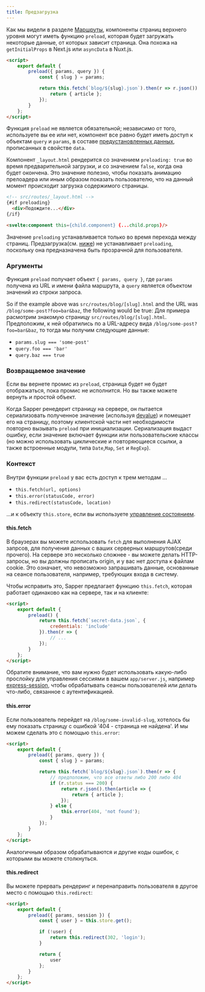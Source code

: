 ```yaml
---
title: Предзагрузка
---
```


Как мы видели в разделе [Маршруты](guide#routing), компоненты страниц верхнего уровня могут иметь функцию `preload`, которая будет загружать некоторые данные, от которых зависит страница. Она похожа на `getInitialProps` в Next.js или `asyncData` в Nuxt.js.

```html
<script>
	export default {
		preload({ params, query }) {
			const { slug } = params;

			return this.fetch(`blog/${slug}.json`).then(r => r.json()).then(article => {
				return { article };
			});
		}
	};
</script>
```

Функция `preload` не является обязательной; независимо от того, используете вы ее или нет, компонент все равно будет иметь доступ к объектам `query` и `params`, в составе [предустановленных данных](https://svelte.technology/guide#default-data), прописанных в свойстве `data`.

Компонент `_layout.html` рендерится со значением `preloading: true` во время предварительной загрузки, и со значением `false`, когда она будет окончена. Это значение полезно, чтобы показать анимацию прелоадера или иным образом показать пользователю, что на данный момент происходит загрузка содержимого страницы.

```html
<!-- src/routes/_layout.html -->
{#if preloading}
  <div>Подождите...</div>
{/if}

<svelte:component this={child.component} {...child.props}/>
```

Значение `preloading` устанавливается только во время перехода между страниц. Предзагрузка(см. [ниже](guide#prefetching)) не устанавливает `preloading`, поскольку она предназначена быть прозрачной для пользователя.

### Аргументы

Функция `preload` получает объект `{ params, query }`, где `params` получена из URL и имени файла маршрута, а `query` является объектом значений из строки запроса.

So if the example above was `src/routes/blog/[slug].html` and the URL was `/blog/some-post?foo=bar&baz`, the following would be true:
Для примера расмотрим знакомую страницу `src/routes/blog/[slug].html`. Предположим, к ней обратились по а URL-адресу вида `/blog/some-post?foo=bar&baz`, то тогда мы получим следующие данные:

* `params.slug === 'some-post'`
* `query.foo === 'bar'`
* `query.baz === true`


### Возвращаемое значение

Если вы вернете промис из `preload`, страница будет не будет отображаться, пока промис не исполнится. Но вы также можете вернуть и простой объект.

Когда Sapper ренедерит страницу на сервере, он пытается сериализовать полученное значение (используя [devalue](https://github.com/Rich-Harris/devalue)) и помещает его на страницу, поэтому клиентской части нет необходимости повторно вызывать `preload` при инициализации. Сериализация выдаст ошибку, если значение включает функции или пользовательские классы (но можно использовать циклические и повторяющиеся ссылки, а также встроенные модули, типа `Date`,`Map`, `Set` и `RegExp`).

### Контекст

Внутри функции `preload` у вас есть доступ к трем методам ...

* `this.fetch(url, options)`
* `this.error(statusCode, error)`
* `this.redirect(statusCode, location)`

...и к объекту `this.store`, если вы используете [управление состоянием](guide#state-management).


#### this.fetch

В браузерах вы можете использовать `fetch` для выполнения AJAX запрсов, для получения данных с ваших серверных маршрутов(среди прочего). На сервере это несколько сложнее - вы можете делать HTTP-запросы, но вы должны прописать origin, и у вас нет доступа к файлам cookie. Это означает, что невозможно запрашивать данные, основанные на сеансе пользователя, например, требующих входа в систему.

Чтобы исправить это, Sapper предлагает функцию `this.fetch`, которая работает одинаково как на сервере, так и на клиенте:

```html
<script>
	export default {
		preload() {
			return this.fetch(`secret-data.json`, {
				credentials: 'include'
			}).then(r => {
				// ...
			});
		}
	};
</script>
```

Обратите внимание, что вам нужно будет использовать какую-либо прослойку для управления сессиями  в вашем `app/server.js`, например [express-session](https://github.com/expressjs/session), чтобы обрабатывать сеансы пользователей или делать что-либо, связанное с аутентификацией.


#### this.error

Если пользователь перейдет на `/blog/some-invalid-slug`, хотелось бы ему показать страницу с ошибкой '404 - страница не найдена'. И мы можем сделать это с помощью `this.error`:

```html
<script>
	export default {
		preload({ params, query }) {
			const { slug } = params;

			return this.fetch(`blog/${slug}.json`).then(r => {
				// предположим, что все ответы либо 200 либо 404
				if (r.status === 200) {
					return r.json().then(article => {
						return { article };
					});
				} else {
					this.error(404, 'not found');
				}
			});
		}
	};
</script>
```

Аналогичным образом обрабатываются и другие коды ошибок, с которыми вы можете столкнуться.


#### this.redirect

Вы можете прервать рендеринг и перенаправить пользователя в другое место с помощью `this.redirect`:
```html
<script>
	export default {
		preload({ params, session }) {
			const { user } = this.store.get();

			if (!user) {
				return this.redirect(302, 'login');
			}

			return {
				user
			};
		}
	};
</script>
```
